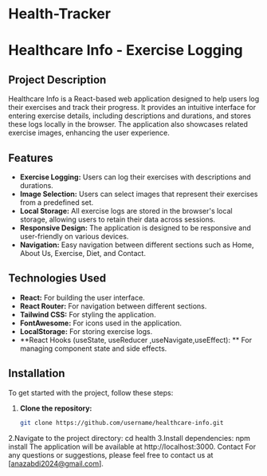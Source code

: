 # Health-Tracker
# Healthcare Info - Exercise Logging

## Project Description
Healthcare Info is a React-based web application designed to help users log their exercises and track their progress. It provides an intuitive interface for entering exercise details, including descriptions and durations, and stores these logs locally in the browser. The application also showcases related exercise images, enhancing the user experience.

## Features
- **Exercise Logging:** Users can log their exercises with descriptions and durations.
- **Image Selection:** Users can select images that represent their exercises from a predefined set.
- **Local Storage:** All exercise logs are stored in the browser's local storage, allowing users to retain their data across sessions.
- **Responsive Design:** The application is designed to be responsive and user-friendly on various devices.
- **Navigation:** Easy navigation between different sections such as Home, About Us, Exercise, Diet, and Contact.


## Technologies Used
- **React:** For building the user interface.
- **React Router:** For navigation between different sections.
- **Tailwind CSS:** For styling the application.
- **FontAwesome:** For icons used in the application.
- **LocalStorage:** For storing exercise logs.
- **React Hooks (useState, useReducer ,useNavigate,useEffect):
  ** For managing component state and side effects.

## Installation
To get started with the project, follow these steps:

1. **Clone the repository:**
   ```bash
   git clone https://github.com/username/healthcare-info.git
2.Navigate to the project directory:
    cd health
3.Install dependencies:
npm install
The application will be available at http://localhost:3000.
Contact
For any questions or suggestions, please feel free to contact us at [anazabdi2024@gmail.com].





